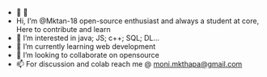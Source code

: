 - 👋 👋
- Hi, I’m @Mktan-18 open-source enthusiast and always a student at core, Here to contribute and learn
- 👀 I’m interested in java; JS; c++; SQL; DL...
- 🌱 I’m currently learning web development
- 💞️ I’m looking to collaborate on opensource
- 📫 For discussion and colab reach me @ moni.mkthapa@gmail.com

<!---
Mktan-18/Mktan-18 is a ✨ special ✨ repository because its `README.md` (this file) appears on your GitHub profile.
You can click the Preview link to take a look at your changes.
--->
